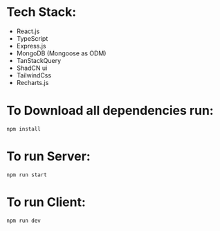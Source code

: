 # Tech Stack:
   - React.js
   - TypeScript
   - Express.js
   - MongoDB (Mongoose as ODM)
   - TanStackQuery
   - ShadCN ui
   - TailwindCss
   - Recharts.js

# To Download all dependencies run:
    npm install 
# To run Server:
    npm run start
# To run Client:
    npm run dev
